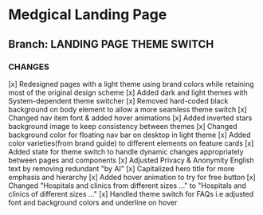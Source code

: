 # Medgical Landing Page

## Branch: LANDING PAGE THEME SWITCH

### CHANGES

[x] Redesigned pages with a light theme using brand colors while retaining most of the original design scheme
[x] Added dark and light themes with System-dependent theme switcher
[x] Removed hard-coded black background on body element to allow a more seamless theme switch
[x] Changed nav item font & added hover animations
[x] Added inverted stars background image to keep consistency between themes
[x] Changed background color for floating nav bar on desktop in light theme
[x] Added color varieties(from brand guide) to different elements on feature cards
[x] Added state for theme switch to handle dynamic changes appropriately between pages and components
[x] Adjusted Privacy & Anonymity English text by removing redundant "by AI"
[x] Capitalized hero title for more emphasis and hierarchy
[x] Added hover animation to try for free button
[x] Changed "Hospitals and clinics from different sizes ..." to "Hospitals and clinics of different sizes ..."
[x] Handled theme switch for FAQs i.e adjusted font and background colors and underline on hover

